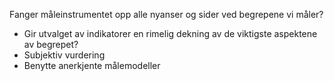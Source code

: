 Fanger måleinstrumentet opp alle nyanser og sider ved begrepene vi måler? 
- Gir utvalget av indikatorer en rimelig dekning av de viktigste aspektene av begrepet?
- Subjektiv vurdering
- Benytte anerkjente målemodeller

